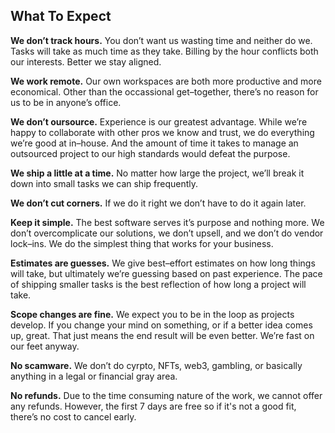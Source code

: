 ## What To Expect

**We don’t track hours.** You don’t want us wasting time and neither do we.
Tasks will take as much time as they take. Billing by the hour conflicts
both our interests. Better we stay aligned.

**We work remote.** Our own workspaces are both more productive and more
economical. Other than the occassional get–together, there’s no reason for us to
be in anyone’s office.

**We don’t oursource.** Experience is our greatest advantage. While we’re happy
to collaborate with other pros we know and trust, we do everything we’re good at
in–house. And the amount of time it takes to manage an outsourced project to our
high standards would defeat the purpose.

**We ship a little at a time.** No matter how large the project, we’ll break it
down into small tasks we can ship frequently.

**We don’t cut corners.** If we do it right we don’t have to do it again later.

**Keep it simple.** The best software serves it’s purpose and nothing more. We
don’t overcomplicate our solutions, we don’t upsell, and we don’t do vendor
lock–ins. We do the simplest thing that works for your business.

**Estimates are guesses.** We give best–effort estimates on how long things will
take, but ultimately we’re guessing based on past experience. The pace of
shipping smaller tasks is the best reflection of how long a project will take.

**Scope changes are fine.** We expect you to be in the loop as projects develop.
If you change your mind on something, or if a better idea comes up, great. That
just means the end result will be even better. We’re fast on our feet anyway.

**No scamware.** We don’t do cyrpto, NFTs, web3, gambling, or basically anything
in a legal or financial gray area.

**No refunds.** Due to the time consuming nature of the work, we cannot offer
any refunds. However, the first 7 days are free so if it's not a good fit,
there’s no cost to cancel early.

